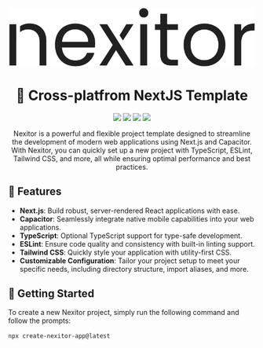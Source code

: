 <div align="center">
  <picture>
  <source media="(prefers-color-scheme: dark)" srcset="https://github.com/Lejio/create-nexitor-app/raw/main/media/nexitor_white.png" width="500">
  <img alt="nexitor" src="https://github.com/Lejio/create-nexitor-app/raw/main/media/nexitor_black.png" width="500">
</picture>
</div>

<h1 align="center">
    💫 Cross-platfrom NextJS Template
</h1>

<div align="center">
    <img src="https://img.shields.io/npm/l/create-nexitor-app"/>
    <img src="https://img.shields.io/npm/v/create-nexitor-app"/>
    <img src="https://img.shields.io/badge/nextjs-v14-%23000000"/>
    <img src="https://img.shields.io/badge/capacitor-v6-%23129EFF"/>

</div>

<p align="center">
    Nexitor is a powerful and flexible project template designed to streamline the development of modern web applications using Next.js and Capacitor. With Nexitor, you can quickly set up a new project with TypeScript, ESLint, Tailwind CSS, and more, all while ensuring optimal performance and best practices.
</p>

## 🚀 Features 
- **Next.js**: Build robust, server-rendered React applications with ease.
- **Capacitor**: Seamlessly integrate native mobile capabilities into your web applications.
- **TypeScript**: Optional TypeScript support for type-safe development.
- **ESLint**: Ensure code quality and consistency with built-in linting support.
- **Tailwind CSS**: Quickly style your application with utility-first CSS.
- **Customizable Configuration**: Tailor your project setup to meet your specific needs, including directory structure, import aliases, and more.

## 🌟 Getting Started
To create a new Nexitor project, simply run the following command and follow the prompts:

```bash
npx create-nexitor-app@latest
```
